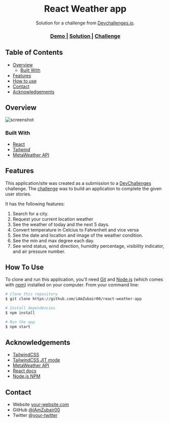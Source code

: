 <!-- Please update value in the {}  -->

<h1 align="center">React Weather app</h1>

<div align="center">
   Solution for a challenge from  <a href="https://devchallenges.io" target="_blank">Devchallenges.io</a>.
</div>

<div align="center">
  <h3>
    <a href="https://weather-app-react-byzubair.vercel.app">
      Demo
    </a>
    <span> | </span>
    <a href="https://github.com/iAmZubair00/react-weather-app">
      Solution
    </a>
    <span> | </span>
    <a href="https://devchallenges.io/challenges/mM1UIenRhK808W8qmLWv">
      Challenge
    </a>
  </h3>
</div>

<!-- TABLE OF CONTENTS -->

## Table of Contents

- [Overview](#overview)
  - [Built With](#built-with)
- [Features](#features)
- [How to use](#how-to-use)
- [Contact](#contact)
- [Acknowledgements](#acknowledgements)

<!-- OVERVIEW -->

## Overview

![screenshot](https://user-images.githubusercontent.com/16707738/92399059-5716eb00-f132-11ea-8b14-bcacdc8ec97b.png)


### Built With

<!-- This section should list any major frameworks that you built your project using. Here are a few examples.-->

- [React](https://reactjs.org/)
- [Tailwind](https://tailwindcss.com/)
- [MetaWeather API](https://www.metaweather.com/api/)

## Features

<!-- List the features of your application or follow the template. Don't share the figma file here :) -->

This application/site was created as a submission to a [DevChallenges](https://devchallenges.io/challenges) challenge. The [challenge](https://devchallenges.io/challenges/mM1UIenRhK808W8qmLWv) was to build an application to complete the given user stories.

It has the following features:
1. Search for a city.
2. Request your current location weather
3. See the weather of today and the next 5 days.
4. Convert temperature in Celcius to Fahrenheit and vice versa
5. See the date and location and image of the weather condition.
6. See the min and max degree each day.
7. See wind status, wind direction, humidity percentage, visibility indicator, and air pressure number.

## How To Use

<!-- Example: -->

To clone and run this application, you'll need [Git](https://git-scm.com) and [Node.js](https://nodejs.org/en/download/) (which comes with [npm](http://npmjs.com)) installed on your computer. From your command line:

```bash
# Clone this repository
$ git clone https://github.com/iAmZubair00/react-weather-app

# Install dependencies
$ npm install

# Run the app
$ npm start
```

## Acknowledgements

<!-- This section should list any articles or add-ons/plugins that helps you to complete the project. This is optional but it will help you in the future. For example: -->

- [TailwindCSS](https://tailwindcss.com)
- [TailwindCSS JIT mode](https://tailwindcss.com/docs/just-in-time-mode)
- [MetaWeather API](https://www.metaweather.com/api/)
- [React docs](https://reactjs.org)
- [Node.js NPM](https://nodejs.org/)

## Contact

- Website [your-website.com](https://{your-web-site-link})
- GitHub [@iAmZubair00](https://{github.com/iAmZubair00})
- Twitter [@your-twitter](https://{twitter.com/your-username})
